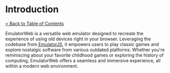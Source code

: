 # Introduction

[< Back to Table of Contents](/README.md)

EmulatorWeb is a versatile web emulator designed to recreate the experience of using old devices right in your browser. Leveraging the codebase from [EmulatorJS](https://github.com/EmulatorJS/EmulatorJS), it empowers users to play classic games and explore nostalgic software from various outdated platforms. Whether you're reminiscing about your favorite childhood games or exploring the history of computing, EmulatorWeb offers a seamless and immersive experience, all within a modern web environment.